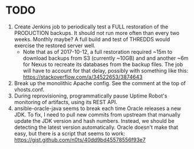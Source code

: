 # TODO

1. Create Jenkins job to periodically test a FULL restoration of the PRODUCTION backups. It should not run more often
than every two weeks. Monthly maybe? A full build and test of THREDDS would exercise the restored server well.
   - Note that as of 2017-10-12, a full restoration required ~15m to download backups from S3 (currently ~10GB) and
     and another ~6m for Nexus to recreate its databases from the backup files.
     The job will have to account for that delay, possibly with something like this:
     https://stackoverflow.com/a/34522653/3874643
1. Break up the monolithic Apache config. See the comment at the top of vhosts.conf.
1. During reprovisioning, programmatically pause Uptime Robot's monitoring of artifacts, using its REST API.
1. ansible-oracle-java seems to break each time Oracle releases a new JDK. To fix, I need to pull new commits from
upstream that manually update the JDK version and hash numbers. Instead, we should be detecting the latest version
automatically. Oracle doesn't make that easy, but there is a script that seems to work:
https://gist.github.com/n0ts/40dd9bd45578556f93e7
